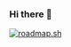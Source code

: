### Hi there 👋

[![roadmap.sh](https://roadmap.sh/card/tall/66f4a207c45e253cb074d492?variant=light&roadmaps=python)](https://roadmap.sh)

